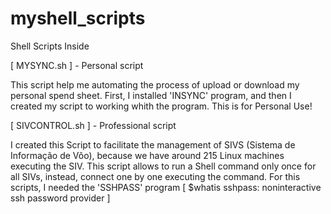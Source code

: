 # myshell_scripts
Shell Scripts Inside

[ MYSYNC.sh ] - Personal script

  This script help me automating the process of upload or download my personal spend sheet. First, I installed 'INSYNC' program, and then
I created my script to working whith the program. This is for Personal Use!
  
[ SIVCONTROL.sh ] - Professional script

  I created this Script to facilitate the management of SIVS (Sistema de Informação de Vôo), because we have around 215 Linux 
machines executing the SIV. This script allows to run a Shell command only once for all SIVs, instead, connect one by one executing
the command. For this scripts, I needed the 'SSHPASS' program [ $whatis sshpass: noninteractive ssh password provider ]
